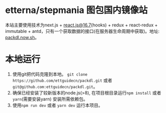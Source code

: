 # etterna/stepmania 图包国内镜像站

本站主要使用技术为next.js + react.js@16.7(hooks) + redux + react-redux + immutable + antd，只有一个获取数据的接口(在服务器生命周期中获取)。地址: [packdl.now.sh](https://packdl.now.sh)。

# 本地运行

1. 使用git把代码克隆到本地。 `git clone https://github.com/ettguidecn/packdl.git` 或者 `git@github.com:ettguidecn/packdl.git`。
2. 确保已经安装了较新版本的node.js(>8), 在项目根目录运行`npm install` 或者 `yarn`(需要安装yarn) 安装所需依赖包。
3. 使用`npm run dev` 或者 `yarn dev` 运行本项目。
